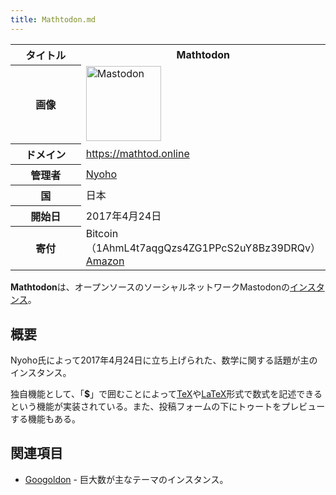 ```yaml
---
title: Mathtodon.md
---
```

<div>

<table>
<colgroup>
<col style="width: 50%" />
<col style="width: 50%" />
</colgroup>
<tbody>
<tr class="header">
<th>タイトル</th>
<th>Mathtodon</th>
</tr>

<tr class="odd">
<th>画像</th>
<td><a href="/%E3%83%95%E3%82%A1%E3%82%A4%E3%83%AB:Mastodon_logo.png" title="Mastodon"><img src="/images/thumb/0/00/Mastodon_logo.png/120px-Mastodon_logo.png" srcset="/images/thumb/0/00/Mastodon_logo.png/180px-Mastodon_logo.png 1.5x, /images/0/00/Mastodon_logo.png 2x" width="120" height="120" alt="Mastodon" /></a></td>
</tr>
<tr class="even">
<th scope="row">ドメイン</th>
<td><a href="https://mathtod.online" rel="nofollow">https://mathtod.online</a></td>
</tr>
<tr class="odd">
<th scope="row">管理者</th>
<td><a href="https://mathtod.online/@Nyoho" rel="nofollow">Nyoho</a></td>
</tr>
<tr class="even">
<th scope="row">国</th>
<td>日本</td>
</tr>
<tr class="odd">
<th scope="row">開始日</th>
<td>2017年4月24日</td>
</tr>
<tr class="even">
<th scope="row">寄付</th>
<td>Bitcoin（<span class="small">1AhmL4t7aqgQzs4ZG1PPcS2uY8Bz39DRQv</span>）<br />
<a href="http://www.amazon.co.jp/registry/wishlist/2G8J2UATV9SV6/" rel="nofollow">Amazon</a></td>
</tr>
</tbody>
</table>

**Mathtodon**は、オープンソースのソーシャルネットワークMastodonの[インスタンス](/%E3%82%A4%E3%83%B3%E3%82%B9%E3%82%BF%E3%83%B3%E3%82%B9 "インスタンス")。

## 概要

Nyoho氏によって2017年4月24日に立ち上げられた、数学に関する話題が主のインスタンス。

独自機能として、「**$**」で囲むことによって[TeX](https://ja.wikipedia.org/wiki/ja:TeX "wikipedia:ja:TeX")や[LaTeX](https://ja.wikipedia.org/wiki/ja:LaTeX "wikipedia:ja:LaTeX")形式で数式を記述できるという機能が実装されている。また、投稿フォームの下にトゥートをプレビューする機能もある。

## 関連項目

-   [Googoldon](/Googoldon "Googoldon") - 巨大数が主なテーマのインスタンス。

</div>
